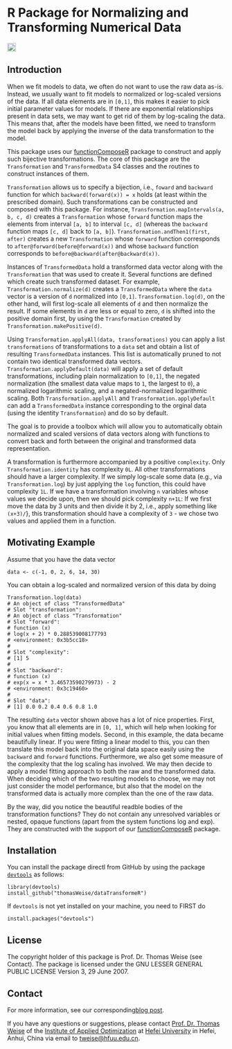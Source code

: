 # R Package for Normalizing and Transforming Numerical Data

[<img alt="Travis CI Build Status" src="https://img.shields.io/travis/thomasWeise/dataTransformeR/master.svg" height="20"/>](https://travis-ci.org/thomasWeise/dataTransformeR/)

## Introduction

When we fit models to data, we often do not want to use the raw data as-is.
Instead, we usually want to fit models to normalized or log-scaled versions of the
data. If all data elements are in `[0,1]`, this makes it easier to pick
initial parameter values for models. If there are exponential relationships present
in data sets, we may want to get rid of them by log-scaling the data.
This means that, after the models have been fitted, we need to transform the
model back by applying the inverse of the data transformation to the model.

This package uses our [functionComposeR](http://www.github.com/thomasWeise/functionComposeR) package to construct and apply such bijective transformations. The core of this
package are the `Transformation` and `TransformedData` S4 classes and the routines
to construct instances of them.

`Transformation` allows us to specify a bijection, i.e., `foward` and `backward`
function for which `backward(forward(x)) = x` holds (at least within the prescribed
domain). Such transformations can be constructed and composed with this package.
For instance, `Transformation.mapIntervals(a, b, c, d)` creates a `Transformation`
whose `forward` function maps the elements from interval `[a, b]` to interval
`[c, d]` (whereas the `backward` function maps `[c, d]` back to `[a, b]`).
`Transformation.andThen1(first, after)` creates a new `Transformation` whose
`forward` function corresponds to `after@forward(before@forward(x))` and whose
`backward` function corresponds to `before@backward(after@backward(x))`.

Instances of `TransformedData` hold a transformed data vector along with the
`Transformation` that was used to create it. Several functions are defined
which create such transformed dataset. For example, `Transformation.normalize(d)`
creates a `TransformedData` where the `data` vector is a version of `d` normalized
into `[0,1]`. `Transformation.log(d)`, on the other hand, will first log-scale all
elements of `d` and then normalize the result. If some elements in `d` are less or
equal to zero, `d` is shifted into the positive domain first, by using the
`Transformation` created by `Transformation.makePositive(d)`.

Using `Transformation.applyAll(data, transformations)` you can apply a list
`transformations` of transformations to a `data` set and obtain a list of
resulting `TransformedData` instances. This list is automatically pruned to
not contain two identical transformed data vectors.
`Transformation.applyDefault(data)` will apply a set of default transformations,
including plain normalization to `[0,1]`, the negated normalization (the smallest
data value maps to `1`, the largest to `0`), a normalized logarithmic scaling, and
a negated-normalized logarithmic scaling. Both `Transformation.applyAll` and
`Transformation.applyDefault` can add a `TransformedData` instance corresponding
to the orginal data (using the identity `Transformation`) and do so by default.

The goal is to provide a toolbox which will allow you to automatically obtain
normalized and scaled versions of data vectors along with functions to convert
back and forth between the original and transformed data representation.

A transformation is furthermore accompanied by a positive `complexity`.
Only `Transformation.identity` has complexity `0L`. All other
transformations should have a larger complexity. If we simply log-scale some
data (e.g., via `Transformation.log`) by just applying the
`log` function, this could have complexity `1L`. If we have a
transformation involving `n` variables whose values we decide upon,
then we should pick complexity `n+1L`: If we first move the data by
3 units and then divide it by 2, i.e., apply something like `(x+3)/`},
this transformation should have a complexity of `3` - we chose two
values and applied them in a function.

## Motivating Example

Assume that you have the data vector

    data <- c(-1, 0, 2, 6, 14, 30)

You can obtain a log-scaled and normalized version of this data by doing
    
    Transformation.log(data)
    # An object of class "TransformedData"
    # Slot "transformation":
    # An object of class "Transformation"
    # Slot "forward":
    # function (x)
    # log(x + 2) * 0.288539008177793
    # <environment: 0x3b5cc18>
    # 
    # Slot "complexity":
    # [1] 5
    #
    # Slot "backward":
    # function (x)
    # exp(x = x * 3.46573590279973) - 2
    # <environment: 0x3c19460>
    #
    # Slot "data":
    # [1] 0.0 0.2 0.4 0.6 0.8 1.0

The resulting `data` vector shown above has a lot of nice properties.
First, you know that all elements are in `[0, 1]`, which will help when looking for
initial values when fitting models. Second, in this example, the data became beautifully
linear. If you were fitting a linear model to this, you can then translate this model
back into the original data space easily using the `backward` and `forward` functions.
Furthermore, we also get some measure of the complexity that the log scaling has
involved. We may then decide to apply a model fitting approach to both the raw and
the transformed data. When deciding which of the two resulting models to choose, we
may not just consider the model performance, but also that the model on the transformed
data is actually more complex than the one of the raw data.

By the way, did you notice the beautiful readble bodies of the transformation functions? They do not contain any unresolved variables or nested, opaque functions (apart from the system functions log and exp). They are constructed with the support of our [functionComposeR](http://www.github.com/thomasWeise/functionComposeR) package. 
    
## Installation

You can install the package directl from GitHub by using the package
[`devtools`](http://cran.r-project.org/web/packages/devtools/index.html) as
follows:

    library(devtools)
    install_github("thomasWeise/dataTransformeR")

If `devtools` is not yet installed on your machine, you need to FIRST do

    install.packages("devtools")
    
## License

The copyright holder of this package is Prof. Dr. Thomas Weise (see Contact).
The package is licensed under the  GNU LESSER GENERAL PUBLIC LICENSE Version 3, 29 June 2007.
    
## Contact

For more information, see our corresponding[blog post](http://iao.hfuu.edu.cn/blogs/programming-blog/133).

If you have any questions or suggestions, please contact
[Prof. Dr. Thomas Weise](http://iao.hfuu.edu.cn/team/director) of the
[Institute of Applied Optimization](http://iao.hfuu.edu.cn/) at
[Hefei University](http://www.hfuu.edu.cn) in
Hefei, Anhui, China via
email to [tweise@hfuu.edu.cn](mailto:tweise@hfuu.edu.cn).
